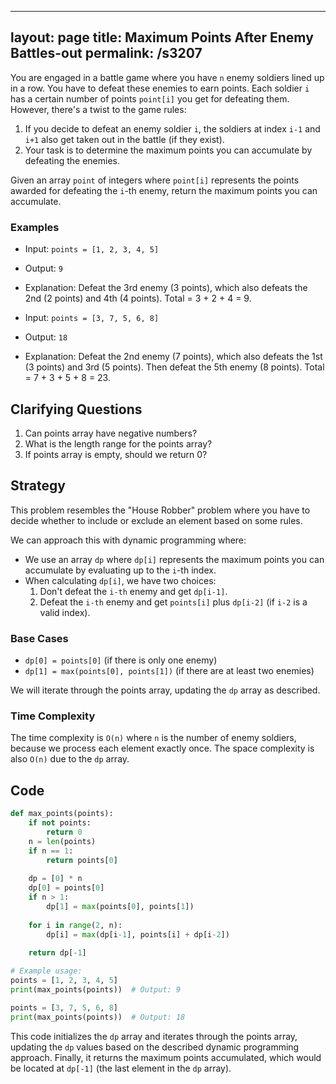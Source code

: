 
---
layout: page
title:  Maximum Points After Enemy Battles-out
permalink: /s3207
---

You are engaged in a battle game where you have `n` enemy soldiers lined up in a row. You have to defeat these enemies to earn points. Each soldier `i` has a certain number of points `point[i]` you get for defeating them. However, there's a twist to the game rules:

1. If you decide to defeat an enemy soldier `i`, the soldiers at index `i-1` and `i+1` also get taken out in the battle (if they exist).
2. Your task is to determine the maximum points you can accumulate by defeating the enemies.

Given an array `point` of integers where `point[i]` represents the points awarded for defeating the `i`-th enemy, return the maximum points you can accumulate.

### Examples

- Input: `points = [1, 2, 3, 4, 5]`
- Output: `9`
- Explanation: Defeat the 3rd enemy (3 points), which also defeats the 2nd (2 points) and 4th (4 points). Total = 3 + 2 + 4 = 9.

- Input: `points = [3, 7, 5, 6, 8]`
- Output: `18`
- Explanation: Defeat the 2nd enemy (7 points), which also defeats the 1st (3 points) and 3rd (5 points). Then defeat the 5th enemy (8 points). Total = 7 + 3 + 5 + 8 = 23.

## Clarifying Questions

1. Can points array have negative numbers?
2. What is the length range for the points array?
3. If points array is empty, should we return 0?

## Strategy

This problem resembles the "House Robber" problem where you have to decide whether to include or exclude an element based on some rules.

We can approach this with dynamic programming where:
- We use an array `dp` where `dp[i]` represents the maximum points you can accumulate by evaluating up to the `i`-th index.
- When calculating `dp[i]`, we have two choices:
  1. Don't defeat the `i-th` enemy and get `dp[i-1]`.
  2. Defeat the `i-th` enemy and get `points[i]` plus `dp[i-2]` (if `i-2` is a valid index).

### Base Cases
- `dp[0] = points[0]` (if there is only one enemy)
- `dp[1] = max(points[0], points[1])` (if there are at least two enemies)

We will iterate through the points array, updating the `dp` array as described.

### Time Complexity

The time complexity is `O(n)` where `n` is the number of enemy soldiers, because we process each element exactly once. The space complexity is also `O(n)` due to the `dp` array.

## Code

```python
def max_points(points):
    if not points:
        return 0
    n = len(points)
    if n == 1:
        return points[0]
    
    dp = [0] * n
    dp[0] = points[0]
    if n > 1:
        dp[1] = max(points[0], points[1])
    
    for i in range(2, n):
        dp[i] = max(dp[i-1], points[i] + dp[i-2])
    
    return dp[-1]

# Example usage:
points = [1, 2, 3, 4, 5]
print(max_points(points))  # Output: 9 

points = [3, 7, 5, 6, 8]
print(max_points(points))  # Output: 18 
```

This code initializes the `dp` array and iterates through the points array, updating the `dp` values based on the described dynamic programming approach. Finally, it returns the maximum points accumulated, which would be located at `dp[-1]` (the last element in the `dp` array).